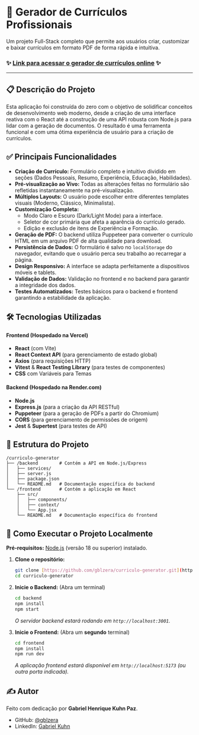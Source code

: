 # 🚀 Gerador de Currículos Profissionais

Um projeto Full-Stack completo que permite aos usuários criar, customizar e baixar currículos em formato PDF de forma rápida e intuitiva.

### ✨ [Link para acessar o gerador de currículos online](https://curriculo-generator-two.vercel.app/) ✨

---

## 📋 Descrição do Projeto

Esta aplicação foi construída do zero com o objetivo de solidificar conceitos de desenvolvimento web moderno, desde a criação de uma interface reativa com o React até a construção de uma API robusta com Node.js para lidar com a geração de documentos. O resultado é uma ferramenta funcional e com uma ótima experiência de usuário para a criação de currículos.

## ✅ Principais Funcionalidades

-   **Criação de Currículo:** Formulário completo e intuitivo dividido em seções (Dados Pessoais, Resumo, Experiência, Educação, Habilidades).
-   **Pré-visualização ao Vivo:** Todas as alterações feitas no formulário são refletidas instantaneamente na pré-visualização.
-   **Múltiplos Layouts:** O usuário pode escolher entre diferentes templates visuais (Moderno, Clássico, Minimalista).
-   **Customização Completa:**
    -   Modo Claro e Escuro (Dark/Light Mode) para a interface.
    -   Seletor de cor primária que afeta a aparência do currículo gerado.
    -   Edição e exclusão de itens de Experiência e Formação.
-   **Geração de PDF:** O backend utiliza Puppeteer para converter o currículo HTML em um arquivo PDF de alta qualidade para download.
-   **Persistência de Dados:** O formulário é salvo no `localStorage` do navegador, evitando que o usuário perca seu trabalho ao recarregar a página.
-   **Design Responsivo:** A interface se adapta perfeitamente a dispositivos móveis e tablets.
-   **Validação de Dados:** Validação no frontend e no backend para garantir a integridade dos dados.
-   **Testes Automatizados:** Testes básicos para o backend e frontend garantindo a estabilidade da aplicação.

## 🛠️ Tecnologias Utilizadas

#### **Frontend (Hospedado na Vercel)**
-   **React** (com Vite)
-   **React Context API** (para gerenciamento de estado global)
-   **Axios** (para requisições HTTP)
-   **Vitest** & **React Testing Library** (para testes de componentes)
-   **CSS** com Variáveis para Temas

#### **Backend (Hospedado na Render.com)**
-   **Node.js**
-   **Express.js** (para a criação da API RESTful)
-   **Puppeteer** (para a geração de PDFs a partir do Chromium)
-   **CORS** (para gerenciamento de permissões de origem)
-   **Jest** & **Supertest** (para testes de API)

## 📂 Estrutura do Projeto

```
/curriculo-generator
├── /backend        # Contém a API em Node.js/Express
│   ├── services/
│   ├── server.js
│   ├── package.json
│   └── README.md   # Documentação específica do backend
└── /frontend       # Contém a aplicação em React
    ├── src/
    │   ├── components/
    │   ├── context/
    │   └── App.jsx
    └── README.md   # Documentação específica do frontend
```

## 🚀 Como Executar o Projeto Localmente

**Pré-requisitos:** [Node.js](https://nodejs.org/en/) (versão 18 ou superior) instalado.

1.  **Clone o repositório:**
    ```bash
    git clone [https://github.com/gblzera/curriculo-generator.git](https://github.com/gblzera/curriculo-generator.git)
    cd curriculo-generator
    ```

2.  **Inicie o Backend:**
    (Abra um terminal)
    ```bash
    cd backend
    npm install
    npm start
    ```
    *O servidor backend estará rodando em `http://localhost:3001`.*

3.  **Inicie o Frontend:**
    (Abra um **segundo** terminal)
    ```bash
    cd frontend
    npm install
    npm run dev
    ```
    *A aplicação frontend estará disponível em `http://localhost:5173` (ou outra porta indicada).*

## ✍️ Autor

Feito com dedicação por **Gabriel Henrique Kuhn Paz**.

-   GitHub: [@gblzera](https://github.com/gblzera)
-   LinkedIn: [Gabriel Kuhn](https://www.linkedin.com/in/gabriel-kuhn-347935324/)